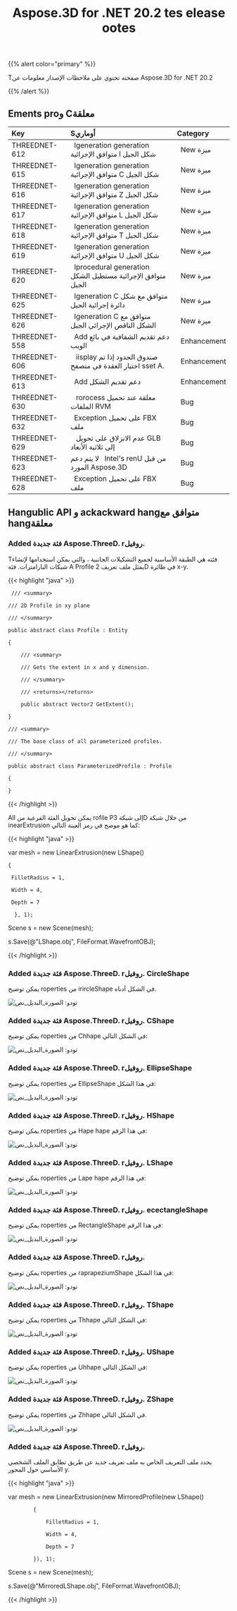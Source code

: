 ﻿---
title: Aspose.3D for .NET 20.2 tes elease ootes
type: docs
weight: 60
url: /ar/net/aspose-3d-for-net-20-2-release-notes/
---
{{% alert color="primary" %}} 

Tصفحته تحتوي على ملاحظات الإصدار معلومات عن Aspose.3D for .NET 20.2

{{% /alert %}} 
## **Ements proو Cمعلقة**

|**Key**|**Sأوماري**|**Category**|
|:- |:- |:- |
|THREEDNET-612 |` `Igeneration generation متوافق الإجرائية I شكل الجيل|` `New ميزة|
|THREEDNET-615 |` `Igeneration generation متوافق الإجرائية C شكل الجيل|` `New ميزة|
|THREEDNET-616 |` `Igeneration generation متوافق الإجرائية Z شكل الجيل|` `New ميزة|
|THREEDNET-617 |` `Igeneration generation متوافق الإجرائية L شكل الجيل|` `New ميزة|
|THREEDNET-618 |` `Igeneration generation متوافق الإجرائية T شكل الجيل|` `New ميزة|
|THREEDNET-619 |` `Igeneration generation متوافق الإجرائية U شكل الجيل|` `New ميزة|
|THREEDNET-620 |` `Iprocedural generation متوافق الإجرائية مستطيل الشكل الجيل|` `New ميزة|
|THREEDNET-625 |` `Igeneration C متوافق مع شكل دائرة إجرائية الجيل|` `New ميزة|
|THREEDNET-626 |` `Igeneration C متوافق مع الشكل الناقص الإجرائي الجيل|` `New ميزة|
|THREEDNET-558 |` `Add دعم تقديم الشفافية في بائع الويب|` `Enhancement|
|THREEDNET-606 |` ` iisplay صندوق الحدود إذا تم اختيار العقدة في متصفح sset A.|` `Enhancement|
|THREEDNET-613 |` `Add دعم تقديم الشكل|` `Enhancement|
|THREEDNET-630 |` ` rorocess معلقة عند تحميل الملفات RVM|` `Bug|
|THREEDNET-632 |` `Exception على تحميل FBX ملف|` `Bug|
|THREEDNET-629 |` ` عدم الانزلاق على تحويل GLB إلى ثلاثية الأبعاد|` `Bug|
|THREEDNET-623 |لا يتم دعم ` `Intel's renU من قبل المورد Aspose.3D|` `Bug|
|THREEDNET-628 |` `Exception على تحميل FBX ملف|` `Bug|
## **Hangublic API و ackackward hangمتوافق مع hangمعلقة**
### **Added فئة جديدة Aspose.ThreeD. rروفيل.**
Tفئته هي الطبقة الأساسية لجميع التشكيلات الجانبية ، والتي يمكن استخدامها لإنشاء شبكات البارامترات. فئة A Profile يمثل ملف تعريف 2D في طائرة x-y.

{{< highlight "java" >}}

     /// <summary>

    /// 2D Profile in xy plane

    /// </summary>

    public abstract class Profile : Entity

    {

        /// <summary>

        /// Gets the extent in x and y dimension.

        /// </summary>

        /// <returns></returns>

        public abstract Vector2 GetExtent();

    }

    /// <summary>

    /// The base class of all parameterized profiles.

    /// </summary>

    public abstract class ParameterizedProfile : Profile

    {

    }

{{< /highlight >}}

All يمكن تحويل الفئة الفرعية من rofile Pإلى شبكة 3D من خلال شبكة inearExtrusion كما هو موضح في رمز العينة التالي:



{{< highlight "java" >}}

 var mesh = new LinearExtrusion(new LShape()

    {

     FilletRadius = 1,

     Width = 4,

     Depth = 7

      }, 1);

Scene s = new Scene(mesh);

s.Save(@"LShape.obj", FileFormat.WavefrontOBJ);

{{< /highlight >}}
### **Added فئة جديدة Aspose.ThreeD. rروفيل. CircleShape**
يمكن توضيح roperties من irircleShape في الشكل أدناه.

![تودو: الصورة_البديل_نص](aspose-3d-for-net-20-2-release-notes_1.png)
### **Added فئة جديدة Aspose.ThreeD. rروفيل. CShape**
يمكن توضيح roperties من Chhape في الشكل التالي:

![تودو: الصورة_البديل_نص](aspose-3d-for-net-20-2-release-notes_2.png)
### **Added فئة جديدة Aspose.ThreeD. rروفيل. EllipseShape**
يمكن توضيح roperties من EllipseShape في هذا الشكل:

![تودو: الصورة_البديل_نص](aspose-3d-for-net-20-2-release-notes_3.png)


### **Added فئة جديدة Aspose.ThreeD. rروفيل. HShape**
يمكن توضيح roperties من Hape hape في هذا الرقم:

![تودو: الصورة_البديل_نص](aspose-3d-for-net-20-2-release-notes_4.png)


### **Added فئة جديدة Aspose.ThreeD. rروفيل. LShape**
يمكن توضيح roperties من Lape hape في هذا الرقم:

![تودو: الصورة_البديل_نص](aspose-3d-for-net-20-2-release-notes_5.png)


### **Added فئة جديدة Aspose.ThreeD. rروفيل. ecectangleShape**
يمكن توضيح roperties من RectangleShape في هذا الرقم:

![تودو: الصورة_البديل_نص](aspose-3d-for-net-20-2-release-notes_6.png)


### **Added فئة جديدة Aspose.ThreeD. rروفيل.**
يمكن توضيح roperties من raprapeziumShape في هذا الشكل:

![تودو: الصورة_البديل_نص](aspose-3d-for-net-20-2-release-notes_7.png)


### **Added فئة جديدة Aspose.ThreeD. rروفيل. TShape**
يمكن توضيح roperties من Thhape في الشكل التالي:

![تودو: الصورة_البديل_نص](aspose-3d-for-net-20-2-release-notes_8.png)


### **Added فئة جديدة Aspose.ThreeD. rروفيل. UShape**
يمكن توضيح roperties من Uhhape في الشكل التالي:

![تودو: الصورة_البديل_نص](aspose-3d-for-net-20-2-release-notes_9.png)


### **Added فئة جديدة Aspose.ThreeD. rروفيل. ZShape**
يمكن توضيح roperties من Zhhape في الشكل التالي.

![تودو: الصورة_البديل_نص](aspose-3d-for-net-20-2-release-notes_10.png)


### **Added فئة جديدة Aspose.ThreeD. rروفيل.**
يحدد ملف التعريف الخاص به ملف تعريف جديد عن طريق تطابق الملف الشخصي الأساسي حول المحور y.

{{< highlight "java" >}}

 var mesh = new LinearExtrusion(new MirroredProfile(new LShape()

            {

                FilletRadius = 1,

                Width = 4,

                Depth = 7

            }), 1);

Scene s = new Scene(mesh);

s.Save(@"MirroredLShape.obj", FileFormat.WavefrontOBJ);

{{< /highlight >}}

